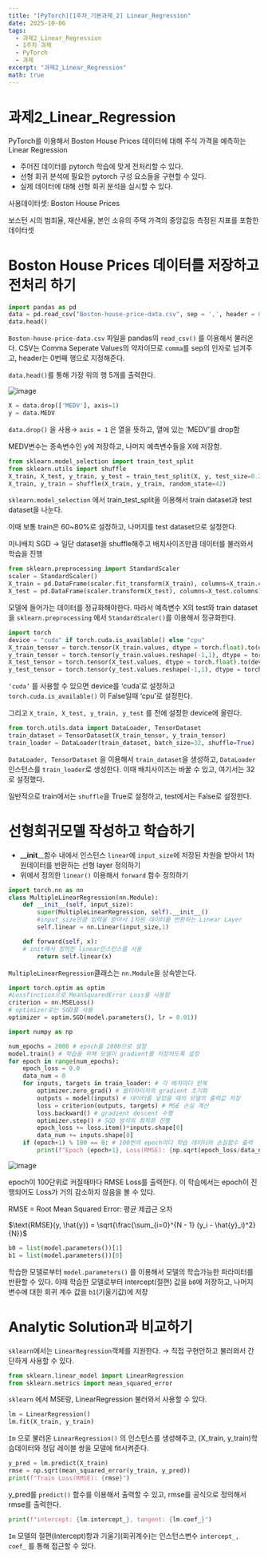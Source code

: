 ```yaml
---
title: "[PyTorch][1주차_기본과제_2] Linear_Regression"
date: 2025-10-06
tags:
  - 과제2_Linear_Regression
  - 1주차 과제
  - PyTorch
  - 과제
excerpt: "과제2_Linear_Regression"
math: true
---
```


# 과제2_Linear_Regression

PyTorch를 이용해서 Boston House Prices 데이터에 대해 주식 가격을 예측하는 Linear Regression

- 주어진 데이터를 pytorch 학습에 맞게 전처리할 수 있다.
- 선형 회귀 분석에 필요한 pytorch 구성 요소들을 구현할 수 있다.
- 실제 데이터에 대해 선형 회귀 분석을 실시할 수 있다.

사용데이터셋: Boston House Prices

보스턴 시의 범죄율, 재산세율, 본인 소유의 주택 가격의 중앙값등 측정된 지표를 포함한 데이터셋

# Boston House Prices 데이터를 저장하고 전처리 하기

```python
import pandas as pd
data = pd.read_csv("Boston-house-price-data.csv", sep = ',', header = 0)
data.head()
```

`Boston-house-price-data.csv` 파일을 pandas의 `read_csv()` 를 이용해서 불러온다. CSV는 Comma Seperate Values의 약자이므로 `comma`를 sep의 인자로 넘겨주고, header는 0번째 행으로 지정해준다.

`data.head()`를 통해 가장 위의 행 5개를 출력한다.

![image](/assets/images/2025-10-07-12-47-19.png)

```python
X = data.drop(['MEDV'], axis=1)
y = data.MEDV
```

`data.drop()` 을 사용→ `axis = 1` 은 열을 뜻하고, 열에 있는 ‘MEDV’를 drop함

MEDV변수는 종속변수인 y에 저장하고, 나머지 예측변수들을 X에 저장함.

```python
from sklearn.model_selection import train_test_split
from sklearn.utils import shuffle
X_train, X_test, y_train, y_test = train_test_split(X, y, test_size=0.2, random_state=42)
X_train, y_train = shuffle(X_train, y_train, random_state=42)
```

`sklearn.model_selection` 에서 train_test_split을 이용해서 train dataset과 test dataset을 나눈다.

이때 보통 train은 60~80%로 설정하고, 나머지를 test dataset으로 설정한다.

미니배치 SGD → 일단 dataset을 shuffle해주고 배치사이즈만큼 데이터를 불러와서 학습을 진행

```python
from sklearn.preprocessing import StandardScaler
scaler = StandardScaler()
X_train = pd.DataFrame(scaler.fit_transform(X_train), columns=X_train.columns)
X_test = pd.DataFrame(scaler.transform(X_test), columns=X_test.columns)
```

모델에 들어가는 데이터를 정규화해야한다. 따라서 예측변수 X의 test와 train dataset을 `sklearn.preprocessing` 에서 `StandardScaler()`를 이용해서 정규화한다. 

```python
import torch
device = "cuda" if torch.cuda.is_available() else "cpu"
X_train_tensor = torch.tensor(X_train.values, dtype = torch.float).to(device)
y_train_tensor = torch.tensor(y_train.values.reshape(-1,1), dtype = torch.float).to(device)
X_test_tensor = torch.tensor(X_test.values, dtype = torch.float).to(device)
y_test_tensor = torch.tensor(y_test.values.reshape(-1,1), dtype = torch.float).to(device)
```

`‘cuda’` 를 사용할 수 있으면 device를 ‘cuda’로 설정하고 `torch.cuda.is_available()` 이 False일때 ‘cpu’로 설정한다.

그리고 `X_train, X_test, y_train, y_test` 를 전에 설정한 device에 올린다.

```python
from torch.utils.data import DataLoader, TensorDataset
train_dataset = TensorDataset(X_train_tensor, y_train_tensor)
train_loader = DataLoader(train_dataset, batch_size=32, shuffle=True)
```

`DataLoader, TensorDataset` 을 이용해서 `train_dataset`을 생성하고, `DataLoader`인스턴스를 `train_loader`로 생성한다. 이때 배치사이즈는 바꿀 수 있고, 여기서는 32로 설정했다.

일반적으로 train에서는 `shuffle`을 True로 설정하고, test에서는 False로 설정한다.

# 선형회귀모델 작성하고 학습하기

- **__init**__함수  내에서 인스턴스 `linear`에 `input_size`에 저장된 차원을 받아서 1차원데이터를 반환하는 선형 layer 정의하기
- 위에서 정의한 `linear()` 이용해서 `forward` 함수 정의하기

```python
import torch.nn as nn
class MultipleLinearRegression(nn.Module):
    def __init__(self, input_size):
        super(MultipleLinearRegression, self).__init__()
        #input_size만큼 입력을 받아서 1차원 데이터를 반환하는 Linear Layer
        self.linear = nn.Linear(input_size,1)

    def forward(self, x):
    # init에서 정의한 linear인스턴스를 사용
        return self.linear(x)
```

`MultipleLinearRegression`클래스는 `nn.Module`을 상속받는다.

```python
import torch.optim as optim
#Lossfinction으로 MeanSquaredError Loss를 사용함
criterion = nn.MSELoss()
# optimizer로는 SGD를 사용
optimizer = optim.SGD(model.parameters(), lr = 0.01))
```

```python
import numpy as np

num_epochs = 2000 # epoch를 2000으로 설정
model.train() # 학습을 위해 모델이 gradient를 저장하도록 설정
for epoch in range(num_epochs):
    epoch_loss = 0.0
    data_num = 0
    for inputs, targets in train_loader: # 각 배치마다 반복
        optimizer.zero_grad() # 옵티마이저의 gradient 초기화
        outputs = model(inputs) # 데이터를 넣었을 때의 모델의 출력값 저장
        loss = criterion(outputs, targets) # MSE 손실 계산
        loss.backward() # gradient descent 수행
        optimizer.step() # SGD 방식의 최적화 진행
        epoch_loss += loss.item()*inputs.shape[0]
        data_num += inputs.shape[0]
    if (epoch+1) % 100 == 0: # 100번의 epoch마다 학습 데이터의 손실함수 출력
        print(f"Epoch {epoch+1}, Loss(RMSE): {np.sqrt(epoch_loss/data_num)}"
```

![image](/assets/images/2025-10-07-12-47-38.png)

epoch이 100단위로 커질때마다 RMSE Loss를 출력한다. 이 학습에서는 epoch이 진행되어도 Loss가 거의 감소하지 않음을 볼 수 있다.

RMSE = Root Mean Squared Error: 평균 제곱근 오차

$\text{RMSE}(y, \hat{y}) = \sqrt{\frac{\sum_{i=0}^{N - 1} (y_i - \hat{y}_i)^2}{N}}$

```python
b0 = list(model.parameters())[1]
b1 = list(model.parameters())[0]
```

학습한 모델로부터 `model.parameters()` 를 이용해서 모델의 학습가능한 파라미터를 반환할 수 있다. 이때 학습한 모델로부터 intercept(절편) 값을 `b0`에 저장하고, 나머지 변수에 대한 회귀 계수 값을 `b1`(기울기값)에 저장 

# Analytic Solution과 비교하기

`sklearn`에서는 `LinearRegression`객체를 지원한다. → 직접 구현안하고 불러와서 간단하게 사용할 수 있다.

```python
from sklearn.linear_model import LinearRegression
from sklearn.metrics import mean_squared_error
```

`sklearn` 에서 MSE랑, LinearRegression 불러와서 사용할 수 있다.

```python
lm = LinearRegression()
lm.fit(X_train, y_train)
```

`Im` 으로 불러온 `LinearRegression()` 의 인스턴스를 생성해주고, (X_train, y_train)학습데이터와 정답 레이블 쌍을 모델에 fit시켜준다.

```python
y_pred = lm.predict(X_train)
rmse = np.sqrt(mean_squared_error(y_train, y_pred))
print(f"Train Loss(RMSE): {rmse}")
```

y_pred를 `predict()` 함수를 이용해서 출력할 수 있고, rmse를 공식으로 정의해서 rmse를 출력한다.

```python
print(f"intercept: {lm.intercept_}, tangent: {lm.coef_}")
```

`Im` 모델의 절편(Intercept)항과 기울기(회귀계수)는 인스턴스변수 `intercept_, coef_` 를 통해 접근할 수 있다.